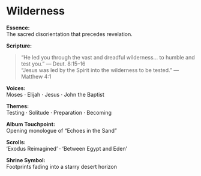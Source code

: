 # Wilderness

**Essence:**  
The sacred disorientation that precedes revelation.

**Scripture:**  
> “He led you through the vast and dreadful wilderness… to humble and test you.” — Deut. 8:15–16  
> “Jesus was led by the Spirit into the wilderness to be tested.” — Matthew 4:1

**Voices:**  
Moses · Elijah · Jesus · John the Baptist

**Themes:**  
Testing · Solitude · Preparation · Becoming

**Album Touchpoint:**  
Opening monologue of “Echoes in the Sand”

**Scrolls:**  
‘Exodus Reimagined’ · ‘Between Egypt and Eden’

**Shrine Symbol:**  
Footprints fading into a starry desert horizon
